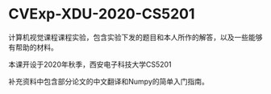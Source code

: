 # CVExp-XDU-2020-CS5201

计算机视觉课程课程实验，包含实验下发的题目和本人所作的解答，以及一些能够有帮助的材料。

本课开设于2020年秋季，西安电子科技大学CS5201

补充资料中包含部分论文的中文翻译和Numpy的简单入门指南。
